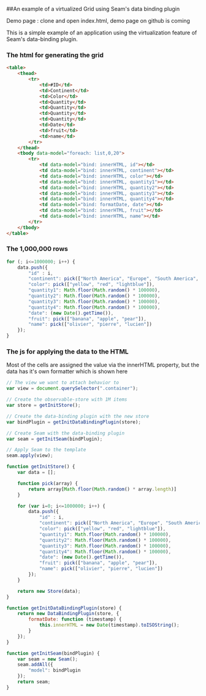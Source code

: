 ##An example of a virtualized Grid using Seam's data binding plugin

Demo page : clone and open index.html, demo page on github is coming


This is a simple example of an application using the virtualization feature of Seam's data-binding plugin.

### The html for generating the grid

```html
<table>
	<thead>
		<tr>
			<td>#ID</td>
			<td>Continent</td>
			<td>Color</td>
			<td>Quantity</td>
			<td>Quantity</td>
			<td>Quantity</td>
			<td>Quantity</td>
			<td>Date</td>
			<td>fruit</td>
			<td>name</td>
		</tr>
	</thead>
	<tbody data-model="foreach: list,0,20">
		<tr>
			<td data-model="bind: innerHTML, id"></td>
			<td data-model="bind: innerHTML, continent"></td>
			<td data-model="bind: innerHTML, color"></td>
			<td data-model="bind: innerHTML, quantity1"></td>
			<td data-model="bind: innerHTML, quantity2"></td>
			<td data-model="bind: innerHTML, quantity3"></td>
			<td data-model="bind: innerHTML, quantity4"></td>
			<td data-model="bind: formatDate, date"></td>
			<td data-model="bind: innerHTML, fruit"></td>
			<td data-model="bind: innerHTML, name"></td>
		</tr>
	</tbody>
</table>
```

### The 1,000,000 rows

```js
for (; i<=1000000; i++) {
	data.push({
		"id" : i,
		"continent": pick(["North America", "Europe", "South America", "Africa", "Antartica", "Australia", "Asia"]),
		"color": pick(["yellow", "red", "lightblue"]),
		"quantity1": Math.floor(Math.random() * 100000),
		"quantity2": Math.floor(Math.random() * 100000),
		"quantity3": Math.floor(Math.random() * 100000),
		"quantity4": Math.floor(Math.random() * 100000),
		"date": (new Date().getTime()),
		"fruit": pick(["banana", "apple", "pear"]),
		"name": pick(["olivier", "pierre", "lucien"])
	});
}
```

### The js for applying the data to the HTML

Most of the cells are assigned the value via the innerHTML property, but the data has it's own formatter which is shown here

```js
// The view we want to attach behavior to
var view = document.querySelector(".container");

// Create the observable-store with 1M items
var store = getInitStore();

// Create the data-binding plugin with the new store
var bindPlugin = getInitDataBindingPlugin(store);

// Create Seam with the data-binding plugin
var seam = getInitSeam(bindPlugin);

// Apply Seam to the template
seam.apply(view);
```

```js
function getInitStore() {
	var data = [];

	function pick(array) {
		return array[Math.floor(Math.random() * array.length)]
	}

	for (var i=0; i<=1000000; i++) {
		data.push({
			"id" : i,
			"continent": pick(["North America", "Europe", "South America", "Africa", "Antartica", "Australia", "Asia"]),
			"color": pick(["yellow", "red", "lightblue"]),
			"quantity1": Math.floor(Math.random() * 100000),
			"quantity2": Math.floor(Math.random() * 100000),
			"quantity3": Math.floor(Math.random() * 100000),
			"quantity4": Math.floor(Math.random() * 100000),
			"date": (new Date().getTime()),
			"fruit": pick(["banana", "apple", "pear"]),
			"name": pick(["olivier", "pierre", "lucien"])
		});
	}

	return new Store(data);
}
```

```js
function getInitDataBindingPlugin(store) {
	return new DataBindingPlugin(store, {
		formatDate: function (timestamp) {
			this.innerHTML = new Date(timestamp).toISOString();
		}
	});
}
```

```js
function getInitSeam(bindPlugin) {
	var seam = new Seam();
	seam.addAll({
		"model": bindPlugin
	});
	return seam;
}
```
